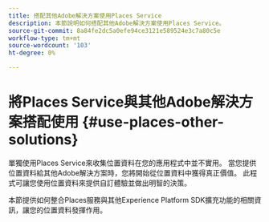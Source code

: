 ```yaml
---
title: 搭配其他Adobe解決方案使用Places Service
description: 本節說明如何搭配其他Adobe解決方案使用Places Service。
source-git-commit: 8a84fe2dc5a0efe94ce3121e589524e3c7a80c5e
workflow-type: tm+mt
source-wordcount: '103'
ht-degree: 0%

---
```



# 將Places Service與其他Adobe解決方案搭配使用 {#use-places-other-solutions}

單獨使用Places Service來收集位置資料在您的應用程式中並不實用。 當您提供位置資料給其他Adobe解決方案時，您將開始從位置資料中獲得真正價值。 此程式可讓您使用位置資料來提供自訂體驗並做出明智的決策。

本節提供如何整合Places服務與其他Experience Platform SDK擴充功能的相關資訊，讓您的位置資料發揮作用。